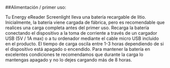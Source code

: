 ﻿##Alimentación / primer uso:

Tu Energy eReader Screenlight lleva una batería recargable de litio. Inicialmente, la batería viene cargada de fábrica, pero es recomendable que realices una carga completa antes del primer uso. Recarga la batería conectando el dispositivo a la toma de corriente a través de un cargador USB (5V / 1A max) o a tu ordenador mediante el cable micro USB incluido en el producto. El tiempo de carga oscila entre 1-3 horas dependiendo de si el dispositivo está apagado o encendido. Para mantener la batería en excelentes condiciones te recomendamos que durante la carga lo mantengas apagado y no lo dejes cargando más de 8 horas.   
